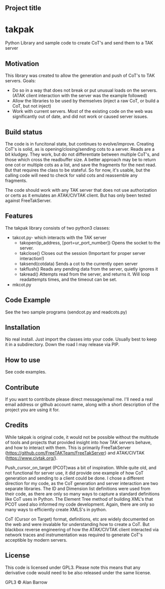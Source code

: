## Project title
# takpak
Python Library and sample code to create CoT's and send them to a TAK server

## Motivation
This library was created to allow the generation and push of CoT's to TAK servers. Goals:
* Do so in a way that does not break or put unusual loads on the servers. (ATAK client interaction with the server was the example followed)
* Allow the libraries to be used by themselves (inject a raw CoT, or build a CoT, but not inject)
* Work with current servers. Most of the existing code on the web was significantly out of date, and did not work or caused server issues. 

## Build status
The code is in funcitonal state, but continues to evolve/improve. Creating CoT's is solid, as is opening/closing/sending cots to a server. Reads are a bit kludgey. They work, but do not differentiate between multiple CoT's, and those which cross the readbuffer size. A better approach may be to return one cot or multiple cots as a list, and save the fragments for the next read. But that requires the class to be stateful. So for now, it's usable, but the calling code will need to check for valid cots and reassemble any fragments. 

The code should work with any TAK server that does not use authorization or certs as it emulates an ATAK/CIVTAK client. But has only been tested against FreeTakServer. 

## Features
The takpak library consists of two python3 classes:
* takcot.py- which interacts with the TAK server
    * takopen(ip_address, [port=ur_port_number]) Opens the socket to the server.
    * takclose() Closes out the session (Important for proper server interaction!)
    * taksend(cotdata) Sends a cot to the currently open server
    * takflush() Reads any pending data from the server, quietly ignores it
    * takread() Attempts read from the server, and returns it. Will loop readattempts times, and the timeout can be set. 
* mkcot.py

## Code Example
See the two sample programs (sendcot.py and readcots.py)

## Installation
No real install. Just import the classes into your code. Usually best to keep it in a subdirectory. Down the road I may release via PIP.

## How to use
See code examples.

## Contribute

If you want to contribute please direct message/email me. I'll need a real email address or github account name, along with a short description of the project you are using it for. 

## Credits
While takpak is original code, it would not be possible without the multitude of tools and projects that provided insight into how TAK servers behave, and how to interact with them. This is primarily FreeTakServer (https://github.com/FreeTAKTeam/FreeTakServer) and ATAK/CIVTAK (https://www.civtak.org/). 

Push_cursor_on_target (PCOT)was a bit of inspiration. While quite old, and not functional for server use, it did provide one example of how CoT generation and sending to a client could be done. I chose a different direction for my code, as the CoT generation and server interaction are two separate libraries. The ID and Dimension list definitions were used from their code, as there are only so many ways to capture a standard definitions like CoT uses in Python. The Element Tree method of building XML's that PCOT used also informed my code development. Again, there are only so many ways to efficiently create XMLS's in python.

CoT (Cursor on Target) format, definitions, etc are widely documented on the web and were invalable for understanding how to create a CoT. But blackbox reverse engineering of how the ATAK/CIVTAK client interacted via network traces and instrumentation was required to generate CoT's acceptible by modern servers.  



## License
This code is licensed under GPL3. Please note this means that any derivative code would need to be also released under the same license. 

GPL3 © Alan Barrow
